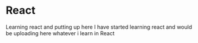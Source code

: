# React
Learning react and putting up here
I have started learning react and would be uploading here whatever i learn in React
